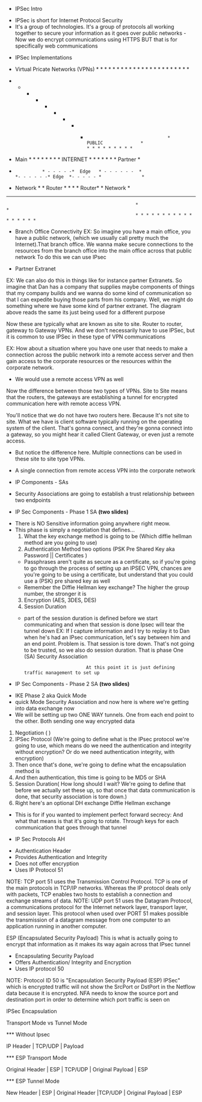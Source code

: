 


* IPSec Intro
- IPSec is short for Internet Protocol Security 
- It's a group of technologies. It's a group of protocols all working together to secure your information as it goes over public networks - Now we do encrypt communications using HTTPS BUT that is for specifically web communications

* IPSec Implementations
- Virtual Pricate Networks (VPNs)
                                                    * * * * * * * * * * * * * * * * * 
                                                    *                               *
                                                    *                               *
                                                    *                               *                                
* * * * * * * * *                                   *           PUBLIC              *                               * * * * * * * * *
*  Main         *          * * * * * *              *           INTERNET            *           * * * * *               *      Partner       *
*               * - - - - -*  Edge   * - - - - - -  *                         *- - - - - -* Edge  *- - - - - *               *
*  Network      *          *  Router *              *                         *           * Router*           *  Network      *
* * * * * * * * *          * * * * * *              *                         *           * * * * *           * * * * * * * * * 
                                                    *                               *
                                                    * * * * * * * * * * * * * * * * * 




- Branch Office Connectivity
EX: So imagine you have a main office, you have a public network, (which we usually call pretty much the Internet).That branch office. We wanna make secure connections to the resources from the branch office into the main office across that public network
To do this we can use IPsec

- Partner Extranet 

EX: We can also do this in things like for instance partner Extranets. So imagine that Dan has a company that supplies maybe components of things that my company builds and we wanna do some kind of communication so that I can expedite buying those parts from his company. Well, we might do something where we have some kind of partner extranet. The diagram above reads the same its just being used for a different purpose

Now these are typically what are known as site to site. Router to router, gateway to Gateway VPNs. And we don't necessarily have to use IPSec, but it is common to use IPSec in these type of VPN communications

EX: How about a situation where you have one user that needs to make a connection across the public network into a remote access server and then gain access to the corporate resources or the resources within the corporate network.

- We would use a remote access VPN as well


Now the difference between those two types of VPNs. Site to Site means that the routers, the gateways are establishing a tunnel for encrypted communication here with remote access VPN.

You'll notice that we do not have two routers here. Because It's not site to site. What we have is client software typically running on the operating system of the client. That's gonna connect, and they're gonna connect into a gateway, so you might hear it called Client Gateway, or even just a remote access. 

- But notice the difference here. Multiple connections can be used in these site to site type VPNs. 

- A single connection from remote access VPN into the corporate network

* IP Components - SAs

- Security Associations are going to establish a trust relationship between two endpoints 



* IP Sec Components - Phase 1 SA **\(two slides\)**
- There is NO Sensitive information going anywhere right meow. 
- This phase is simply a negotiation that defines...
    1. What the key exchange method is going to be (Which diffie hellman method are you going to use)
    2. Authentication Method two options (PSK Pre Shared Key aka Password || Certificates )
    - Passphrases aren't quite as secure as a certificate, so if you're going to go through the process of setting up an IPSEC VPN, chances are you're going to be using a certificate, but understand that you could use a (PSK) pre shared key as well
    - Remember the Diffie Hellman key exchange? The higher the group number, the stronger it is
    3. Encryption (AES, 3DES, DES)
    4. Session Duration
    - part of the session duration is defined before we start communicating and when that session is done Ipsec will tear the tunnel down
    EX:  If I capture information and I try to replay it to Dan when he's had an IPsec communication, let's say between him and an end point. Problem is. That session is tore down. That's not going to be trusted, so we also do session duration. That is phase One (SA) Security Association

                                 At this point it is just defining traffic management to set up 


* IP Sec Components - Phase 2 SA **\(two slides\)**

- IKE Phase 2 aka Quick Mode
- quick Mode Security Association and now here is where we're getting into data exchange now
- We will be setting up two ONE WAY tunnels. One from each end point to the other. Both sending one way encrypted data

1. Negotiation ( )
2. IPSec Protocol (We're going to define what is the IPsec protocol we're going to use, which means do we need the authentication and integrity without encryption? Or do we need authentication integrity, with encryption)
3. Then once that's done, we're going to define what the encapsulation method is
4. And then authentication, this time is going to be MD5 or SHA
5. Session Duration( How long should I wait? We're going to define that before we actually set these up, so that once that data communication is done, that security association is tore down.)
6. Right here's an optional DH exchange Diffie Hellman exchange
- This is for if you wanted to implement perfect forward secrecy: And what that means is that it's going to rotate. Through keys for each communication that goes through that tunnel


* IP Sec Protocols 
AH
- Authentication Header
- Provides Authentication and Integrity 
- Does not offer encryption 
- Uses IP Protocol 51

NOTE: TCP port 51 uses the Transmission Control Protocol. TCP is one of the main protocols in TCP/IP networks. Whereas the IP protocol deals only with packets, TCP enables two hosts to establish a connection and exchange streams of data.
NOTE: UDP port 51 uses the Datagram Protocol, a communications protocol for the Internet network layer, transport layer, and session layer. This protocol when used over PORT 51 makes possible the transmission of a datagram message from one computer to an application running in another computer.

ESP (Encapsulated Security Payload)
This is what is actually going to encrypt that information as it makes its way again across that IPsec tunnel
- Encapsulating Security Payload
- Offers Authentication/ Integrity and Encryption
- Uses IP protocol 50

NOTE: Protocol ID 50 is "Encapsulation Security Payload (ESP) IPSec" which is encrypted traffic will not show the SrcPort or DstPort in the Netflow data because it is encrypted. NFA needs to know the source port and destination port in order to determine which port traffic is seen on

IPSec Encapsulation

Transport Mode vs Tunnel Mode

***  Without Ipsec

IP Header   |    TCP/UDP   |  Payload


*** ESP Transport Mode 

Original Header | ESP |  TCP/UDP |  Original Payload | ESP


*** ESP Tunnel Mode

New Header | ESP |  Original Header  |TCP/UDP |  Original Payload | ESP






